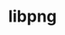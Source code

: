 ---
title: "libpng"
layout: cache
categories: [package, develop-2023-08-13]
meta: {"versions": ["1.6.39"], "compilers": ["apple-clang@=14.0.0", "gcc@=11.1.0", "gcc@=11.3.0", "gcc@=7.3.1", "gcc@=7.5.0", "oneapi@=2023.2.0"], "oss": ["amzn2", "ubuntu18.04", "ubuntu20.04", "ubuntu22.04", "ventura"], "platforms": ["darwin", "linux"], "targets": ["aarch64", "neoverse_n1", "ppc64le", "x86_64", "x86_64_v3"], "stacks": ["aws-isc", "aws-isc-aarch64", "data-vis-sdk", "e4s", "e4s-oneapi", "e4s-power", "ml-darwin-aarch64-mps", "ml-linux-x86_64-cpu", "ml-linux-x86_64-cuda", "radiuss", "root"], "num_specs": 12, "num_specs_by_stack": {"root": 12, "ml-darwin-aarch64-mps": 1, "aws-isc-aarch64": 2, "aws-isc": 1, "radiuss": 1, "e4s-power": 2, "e4s-oneapi": 1, "e4s": 2, "data-vis-sdk": 1, "ml-linux-x86_64-cpu": 1, "ml-linux-x86_64-cuda": 1}}
spec_details: [{"hash": "3wvm4alstwpiasumwjhjlr5hfupnry3k", "compiler": "apple-clang@=14.0.0", "versions": ["1.6.39"], "os": "ventura", "platform": "darwin", "target": "aarch64", "variants": ["build_system=cmake", "build_type=Release", "generator=make", "~ipo", "libs=shared,static"], "stacks": ["root", "ml-darwin-aarch64-mps"], "size": "-", "tarball": "https://binaries.spack.io/releases/develop-2023-08-13/build_cache/darwin-ventura-aarch64/apple-clang-14.0.0/libpng-1.6.39/darwin-ventura-aarch64-apple-clang-14.0.0-libpng-1.6.39-3wvm4alstwpiasumwjhjlr5hfupnry3k.spack"}, {"hash": "b74qqe6tteze5kcmk6mdo3vugjsv3be5", "compiler": "gcc@=7.3.1", "versions": ["1.6.39"], "os": "amzn2", "platform": "linux", "target": "aarch64", "variants": ["build_system=cmake", "build_type=Release", "generator=make", "~ipo", "libs=shared,static"], "stacks": ["root", "aws-isc-aarch64"], "size": "-", "tarball": "https://binaries.spack.io/releases/develop-2023-08-13/build_cache/linux-amzn2-aarch64/gcc-7.3.1/libpng-1.6.39/linux-amzn2-aarch64-gcc-7.3.1-libpng-1.6.39-b74qqe6tteze5kcmk6mdo3vugjsv3be5.spack"}, {"hash": "gftg5tdr3lw24zgtjqp6vc6ltb6ft7j4", "compiler": "gcc@=7.3.1", "versions": ["1.6.39"], "os": "amzn2", "platform": "linux", "target": "neoverse_n1", "variants": ["build_system=cmake", "build_type=Release", "generator=make", "~ipo", "libs=shared,static"], "stacks": ["root", "aws-isc-aarch64"], "size": "-", "tarball": "https://binaries.spack.io/releases/develop-2023-08-13/build_cache/linux-amzn2-neoverse_n1/gcc-7.3.1/libpng-1.6.39/linux-amzn2-neoverse_n1-gcc-7.3.1-libpng-1.6.39-gftg5tdr3lw24zgtjqp6vc6ltb6ft7j4.spack"}, {"hash": "agaw6bpo34xm46rojbe4nk7igkghuqqw", "compiler": "gcc@=7.3.1", "versions": ["1.6.39"], "os": "amzn2", "platform": "linux", "target": "x86_64_v3", "variants": ["build_system=cmake", "build_type=Release", "generator=make", "~ipo", "libs=shared,static"], "stacks": ["aws-isc", "root"], "size": "-", "tarball": "https://binaries.spack.io/releases/develop-2023-08-13/build_cache/linux-amzn2-x86_64_v3/gcc-7.3.1/libpng-1.6.39/linux-amzn2-x86_64_v3-gcc-7.3.1-libpng-1.6.39-agaw6bpo34xm46rojbe4nk7igkghuqqw.spack"}, {"hash": "jjgvue52b47mkdwcc77rxjfbbfs4zd7d", "compiler": "gcc@=7.5.0", "versions": ["1.6.39"], "os": "ubuntu18.04", "platform": "linux", "target": "x86_64_v3", "variants": ["build_system=cmake", "build_type=Release", "generator=make", "~ipo", "libs=shared,static"], "stacks": ["radiuss", "root"], "size": "-", "tarball": "https://binaries.spack.io/releases/develop-2023-08-13/build_cache/linux-ubuntu18.04-x86_64_v3/gcc-7.5.0/libpng-1.6.39/linux-ubuntu18.04-x86_64_v3-gcc-7.5.0-libpng-1.6.39-jjgvue52b47mkdwcc77rxjfbbfs4zd7d.spack"}, {"hash": "sxchgpxz6v2o7fbatssepsi5ki7hasgm", "compiler": "gcc@=11.1.0", "versions": ["1.6.39"], "os": "ubuntu20.04", "platform": "linux", "target": "ppc64le", "variants": ["build_system=cmake", "build_type=Release", "generator=make", "~ipo", "libs=shared,static"], "stacks": ["e4s-power", "root"], "size": "-", "tarball": "https://binaries.spack.io/releases/develop-2023-08-13/build_cache/linux-ubuntu20.04-ppc64le/gcc-11.1.0/libpng-1.6.39/linux-ubuntu20.04-ppc64le-gcc-11.1.0-libpng-1.6.39-sxchgpxz6v2o7fbatssepsi5ki7hasgm.spack"}, {"hash": "aoxado7iqw4vkof3ksvgnquj5zyjtyer", "compiler": "gcc@=11.1.0", "versions": ["1.6.39"], "os": "ubuntu20.04", "platform": "linux", "target": "ppc64le", "variants": ["build_system=cmake", "build_type=Release", "generator=make", "~ipo", "libs=shared,static"], "stacks": ["e4s-power", "root"], "size": "-", "tarball": "https://binaries.spack.io/releases/develop-2023-08-13/build_cache/linux-ubuntu20.04-ppc64le/gcc-11.1.0/libpng-1.6.39/linux-ubuntu20.04-ppc64le-gcc-11.1.0-libpng-1.6.39-aoxado7iqw4vkof3ksvgnquj5zyjtyer.spack"}, {"hash": "b26dn3qf7ra25agtdozcpf7zsfkishii", "compiler": "oneapi@=2023.2.0", "versions": ["1.6.39"], "os": "ubuntu20.04", "platform": "linux", "target": "x86_64", "variants": ["build_system=cmake", "build_type=Release", "generator=make", "~ipo", "libs=shared,static"], "stacks": ["e4s-oneapi", "root"], "size": "-", "tarball": "https://binaries.spack.io/releases/develop-2023-08-13/build_cache/linux-ubuntu20.04-x86_64/oneapi-2023.2.0/libpng-1.6.39/linux-ubuntu20.04-x86_64-oneapi-2023.2.0-libpng-1.6.39-b26dn3qf7ra25agtdozcpf7zsfkishii.spack"}, {"hash": "pd7x7atfur7o4iws5yl7wwubcf54uxhg", "compiler": "gcc@=11.1.0", "versions": ["1.6.39"], "os": "ubuntu20.04", "platform": "linux", "target": "x86_64_v3", "variants": ["build_system=cmake", "build_type=Release", "generator=make", "~ipo", "libs=shared,static"], "stacks": ["e4s", "root"], "size": "-", "tarball": "https://binaries.spack.io/releases/develop-2023-08-13/build_cache/linux-ubuntu20.04-x86_64_v3/gcc-11.1.0/libpng-1.6.39/linux-ubuntu20.04-x86_64_v3-gcc-11.1.0-libpng-1.6.39-pd7x7atfur7o4iws5yl7wwubcf54uxhg.spack"}, {"hash": "afxzxy4hz4u2codis4lshabzfnrcpbst", "compiler": "gcc@=11.1.0", "versions": ["1.6.39"], "os": "ubuntu20.04", "platform": "linux", "target": "x86_64_v3", "variants": ["build_system=cmake", "build_type=Release", "generator=make", "~ipo", "libs=shared,static"], "stacks": ["e4s", "root"], "size": "-", "tarball": "https://binaries.spack.io/releases/develop-2023-08-13/build_cache/linux-ubuntu20.04-x86_64_v3/gcc-11.1.0/libpng-1.6.39/linux-ubuntu20.04-x86_64_v3-gcc-11.1.0-libpng-1.6.39-afxzxy4hz4u2codis4lshabzfnrcpbst.spack"}, {"hash": "ldyxdzjcygpwiqn6hfjz4rq7zqm7t332", "compiler": "gcc@=11.1.0", "versions": ["1.6.39"], "os": "ubuntu20.04", "platform": "linux", "target": "x86_64_v3", "variants": ["build_system=cmake", "build_type=Release", "generator=make", "~ipo", "libs=shared,static"], "stacks": ["root", "data-vis-sdk"], "size": "-", "tarball": "https://binaries.spack.io/releases/develop-2023-08-13/build_cache/linux-ubuntu20.04-x86_64_v3/gcc-11.1.0/libpng-1.6.39/linux-ubuntu20.04-x86_64_v3-gcc-11.1.0-libpng-1.6.39-ldyxdzjcygpwiqn6hfjz4rq7zqm7t332.spack"}, {"hash": "btxqua4zmcjmmblfu4rsfxdrwodgkurl", "compiler": "gcc@=11.3.0", "versions": ["1.6.39"], "os": "ubuntu22.04", "platform": "linux", "target": "x86_64_v3", "variants": ["build_system=cmake", "build_type=Release", "generator=make", "~ipo", "libs=shared,static"], "stacks": ["ml-linux-x86_64-cpu", "root", "ml-linux-x86_64-cuda"], "size": "-", "tarball": "https://binaries.spack.io/releases/develop-2023-08-13/build_cache/linux-ubuntu22.04-x86_64_v3/gcc-11.3.0/libpng-1.6.39/linux-ubuntu22.04-x86_64_v3-gcc-11.3.0-libpng-1.6.39-btxqua4zmcjmmblfu4rsfxdrwodgkurl.spack"}]
---